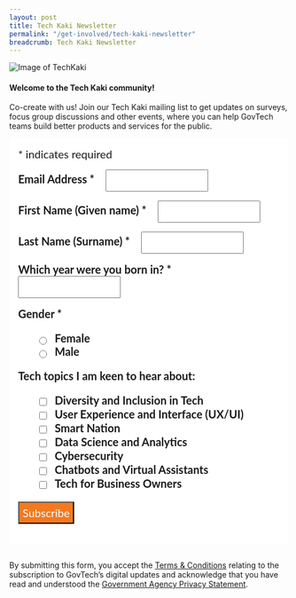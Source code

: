 ```yaml
---
layout: post
title: Tech Kaki Newsletter
permalink: "/get-involved/tech-kaki-newsletter"
breadcrumb: Tech Kaki Newsletter
---
```


![Image of TechKaki]({{site.baseurl}}/images/programmes/products-and-services/TechKaki-Header.jpg)

#### **Welcome to the Tech Kaki community!**

Co-create with us! Join our Tech Kaki mailing list to get updates on surveys, focus group discussions and other events, where you can help GovTech teams build better products and services for the public.
<!-- Begin Mailchimp Signup Form -->
<link href="//cdn-images.mailchimp.com/embedcode/classic-10_7.css" rel="stylesheet" type="text/css">
<style type="text/css">
#mc_embed_signup {
	background: #ffffff; 
	clear: left; 
	font: 20px Lato,sans-serif;
	margin-bottom: 16px;
	padding: 16px;
	display: inline-block;
}
#mc_embed_signup .indicates-required {
        margin-bottom: 16px;
}
#mc_embed_signup .mc-field-group {
        margin-bottom: 16px;
	margin-right: 16px;
	width: inherit;
}
ul, li{
    list-style:none;
    list-style-type:none;
}
label {
        font-weight: bold;
	margin-bottom: 16px;
	margin-right: 16px;
}
input {
        height: 40px;
}
select {
        height: 40px;
}
option {
        font:20px Lato,sans-serif;
	height: 40px;
}
input[type='radio'] {
  height: 14px;
  width: 14px;
  vertical-align: middle;
  margin-right: 14px;
  margin-left: 4px;
}
input[type='checkbox'] {
  height: 14px;
  width: 14px;
  vertical-align: middle;
  margin-right: 14px;
  margin-left: 4px;
}
#mc_embed_signup .button {
        background-color: #F47920;
	font:20px Lato,sans-serif;
        color: #ffffff;
}
</style>
<div id="mc_embed_signup">
<form action="https://tech.us16.list-manage.com/subscribe/post?u=9326ff42459737140a6baa881&amp;id=de30224625" method="post" id="mc-embedded-subscribe-form" name="mc-embedded-subscribe-form" class="validate" target="_blank" novalidate>
    <div id="mc_embed_signup_scroll">
	
<div class="indicates-required"><span class="asterisk">*</span> indicates required</div>
<div class="mc-field-group">
	<label for="mce-EMAIL">Email Address  <span class="asterisk">*</span>
</label>
	<input type="email" value="" name="EMAIL" class="required email" id="mce-EMAIL">
</div>
<div class="mc-field-group">
	<label for="mce-FNAME">First Name (Given name)  <span class="asterisk">*</span>
</label>
	<input type="text" value="" name="FNAME" class="required" id="mce-FNAME">
</div>
<div class="mc-field-group">
	<label for="mce-LNAME">Last Name (Surname)  <span class="asterisk">*</span>
</label>
	<input type="text" value="" name="LNAME" class="required" id="mce-LNAME">
</div>
<div class="mc-field-group size1of2">
	<label for="mce-BIRTHYEAR">Which year were you born in?  <span class="asterisk">*</span>
</label>
	<input type="number" name="BIRTHYEAR" class="required" value="" id="mce-BIRTHYEAR">
</div>
<div class="mc-field-group input-group">
    <strong>Gender  <span class="asterisk">*</span>
</strong>
    <ul><li><input type="radio" value="Female" name="GENDER" id="mce-GENDER-0"><label for="mce-GENDER-0">Female</label></li>
<li><input type="radio" value="Male" name="GENDER" id="mce-GENDER-1"><label for="mce-GENDER-1">Male</label></li>
</ul>
</div>
<div class="mc-field-group input-group">
    <strong>Tech topics I am keen to hear about: </strong>
    <ul><li><input type="checkbox" value="1" name="group[75][1]" id="mce-group[75]-75-0"><label for="mce-group[75]-75-0">Diversity and Inclusion in Tech</label></li>
<li><input type="checkbox" value="2" name="group[75][2]" id="mce-group[75]-75-1"><label for="mce-group[75]-75-1">User Experience and Interface (UX/UI)</label></li>
<li><input type="checkbox" value="4" name="group[75][4]" id="mce-group[75]-75-2"><label for="mce-group[75]-75-2">Smart Nation</label></li>
<li><input type="checkbox" value="8" name="group[75][8]" id="mce-group[75]-75-3"><label for="mce-group[75]-75-3">Data Science and Analytics</label></li>
<li><input type="checkbox" value="16" name="group[75][16]" id="mce-group[75]-75-4"><label for="mce-group[75]-75-4">Cybersecurity</label></li>
<li><input type="checkbox" value="32" name="group[75][32]" id="mce-group[75]-75-5"><label for="mce-group[75]-75-5">Chatbots and Virtual Assistants</label></li>
<li><input type="checkbox" value="64" name="group[75][64]" id="mce-group[75]-75-6"><label for="mce-group[75]-75-6">Tech for Business Owners</label></li>
</ul>
</div>
	<div id="mce-responses" class="clear">
		<div class="response" id="mce-error-response" style="display:none"></div>
		<div class="response" id="mce-success-response" style="display:none"></div>
	</div>    <!-- real people should not fill this in and expect good things - do not remove this or risk form bot signups-->
    <div style="position: absolute; left: -5000px; font:20px Lato,sans-serif;" aria-hidden="true"><input type="text" name="b_9326ff42459737140a6baa881_de30224625" tabindex="-1" value=""></div>
    <div class="clear"><input type="submit" value="Subscribe" name="subscribe" id="mc-embedded-subscribe" class="button"></div>
    </div>
</form>
</div>
<!--End mc_embed_signup-->

By submitting this form, you accept the [Terms & Conditions](https://www.tech.gov.sg/files/GovTech-Subscription-Terms-Conditions-2021.pdf) relating to the subscription to GovTech’s digital updates and acknowledge that you have read and understood the [Government Agency Privacy Statement](https://www.tech.gov.sg/privacy/).

